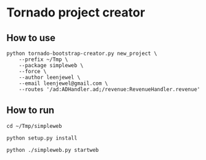 # Tornado project creator

## How to use

```
python tornado-bootstrap-creator.py new_project \
    --prefix ~/Tmp \
    --package simpleweb \
    --force \
    --author leenjewel \
    --email leenjewel@gmail.com \
    --routes '/ad:ADHandler.ad;/revenue:RevenueHandler.revenue'
```

## How to run

```
cd ~/Tmp/simpleweb

python setup.py install

python ./simpleweb.py startweb
```
